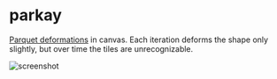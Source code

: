 # parkay
[Parquet deformations](https://www.theguardian.com/artanddesign/alexs-adventures-in-numberland/2014/sep/09/crazy-paving-the-twisted-world-of-parquet-deformations) in canvas. Each iteration deforms the shape only slightly, but over time the tiles are unrecognizable.

![screenshot](https://user-images.githubusercontent.com/2336497/49186234-073aab80-f332-11e8-8654-7b307e1e5636.png)
